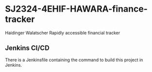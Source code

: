 # SJ2324-4EHIF-HAWARA-finance-tracker
Haidinger Walatscher Rapidly accessible financial tracker


## Jenkins CI/CD
There is a Jenkinsfile containing the command to build this project in Jenkins.
